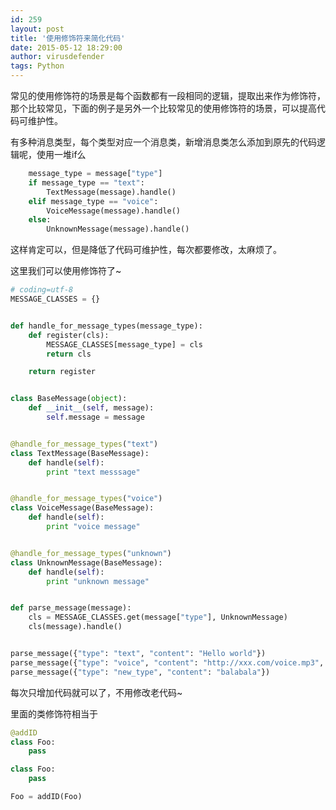 ```yaml
---
id: 259
layout: post
title: '使用修饰符来简化代码'
date: 2015-05-12 18:29:00
author: virusdefender
tags: Python
---
```


常见的使用修饰符的场景是每个函数都有一段相同的逻辑，提取出来作为修饰符，那个比较常见，下面的例子是另外一个比较常见的使用修饰符的场景，可以提高代码可维护性。

有多种消息类型，每个类型对应一个消息类，新增消息类怎么添加到原先的代码逻辑呢，使用一堆if么
```python
    message_type = message["type"]
    if message_type == "text":
        TextMessage(message).handle()
    elif message_type == "voice":
        VoiceMessage(message).handle()
    else:
        UnknownMessage(message).handle()
```
这样肯定可以，但是降低了代码可维护性，每次都要修改，太麻烦了。

这里我们可以使用修饰符了~

```python
# coding=utf-8
MESSAGE_CLASSES = {}


def handle_for_message_types(message_type):
    def register(cls):
        MESSAGE_CLASSES[message_type] = cls
        return cls

    return register


class BaseMessage(object):
    def __init__(self, message):
        self.message = message


@handle_for_message_types("text")
class TextMessage(BaseMessage):
    def handle(self):
        print "text messsage"


@handle_for_message_types("voice")
class VoiceMessage(BaseMessage):
    def handle(self):
        print "voice message"


@handle_for_message_types("unknown")
class UnknownMessage(BaseMessage):
    def handle(self):
        print "unknown message"


def parse_message(message):
    cls = MESSAGE_CLASSES.get(message["type"], UnknownMessage)
    cls(message).handle()


parse_message({"type": "text", "content": "Hello world"})
parse_message({"type": "voice", "content": "http://xxx.com/voice.mp3", "length": 10})
parse_message({"type": "new_type", "content": "balabala"})
```

每次只增加代码就可以了，不用修改老代码~

里面的类修饰符相当于
```python
@addID
class Foo:
    pass

class Foo:
    pass

Foo = addID(Foo)
```
